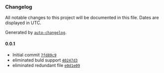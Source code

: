 ### Changelog

All notable changes to this project will be documented in this file. Dates are displayed in UTC.

Generated by [`auto-changelog`](https://github.com/CookPete/auto-changelog).

#### 0.0.1

- Initial commit [`7fd89c9`](https://github.com/karmaniverous/entity-manager-demo/commit/7fd89c9dda4b15264d56d9240ffaa4f3d5165a98)
- eliminated buld support [`40247d3`](https://github.com/karmaniverous/entity-manager-demo/commit/40247d3bde2f6ace5860069bd85fe74621843188)
- eliminated redundant file [`e0d1e09`](https://github.com/karmaniverous/entity-manager-demo/commit/e0d1e0922c55c47d3ffef6bf7229b33f33bde125)
